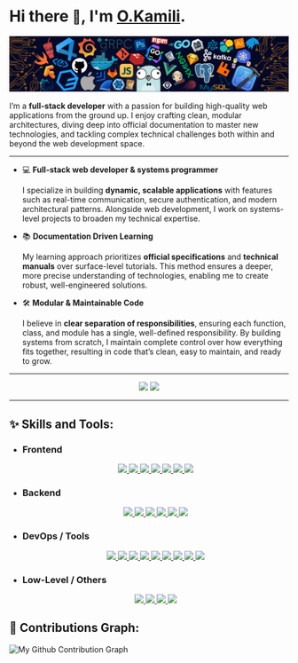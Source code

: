 # Hi there <span style="font-size:24px">👋</span>, I'm <a href="#">O.Kamili</a>.

<img src="./imgs/main.png">

<br>

I’m a **full-stack developer** with a passion for building high-quality web applications from the ground up. I enjoy crafting clean, modular architectures, diving deep into official documentation to master new technologies, and tackling complex technical challenges both within and beyond the web development space.

---

- 💻 **Full-stack web developer & systems programmer**

	I specialize in building **dynamic, scalable applications** with features such as real-time communication, secure authentication, and modern architectural patterns. Alongside web development, I work on systems-level projects to broaden my technical expertise.

- 📚 **Documentation Driven Learning**

	My learning approach prioritizes **official specifications** and **technical manuals** over surface-level tutorials. This method ensures a deeper, more precise understanding of technologies, enabling me to create robust, well-engineered solutions.

- 🛠 **Modular & Maintainable Code**

	I believe in **clear separation of responsibilities**, ensuring each function, class, and module has a single, well-defined responsibility. By building systems from scratch, I maintain complete control over how everything fits together, resulting in code that’s clean, easy to maintain, and ready to grow.

---

<p align="center">
  <img width="48%" src="https://github-readme-stats.vercel.app/api?username=oussamakami&show_icons=true&hide_border=true&theme=tokyonight&bg_color=00000000&icon_color=86b3fd&text_color=636777" />
  <img width="48%" src="https://github-readme-streak-stats.herokuapp.com/?user=oussamakami&hide_border=true&theme=tokyonight&background=00000000&dates=636777&currStreakNum=636777&fire=bf91f3" />
</p>

---

## ✨ Skills and Tools:

- ### **Frontend**
	<p align="center">
	<a href="#" title="Html5">
	    <img src="https://img.shields.io/badge/html5-%23E34F26?style=for-the-badge&logo=html5&logoColor=white" />
	</a>
	<a href="#" title="Css3">
		<img src="https://img.shields.io/badge/css3-%231572B6?style=for-the-badge&logo=css&logoColor=white" />
	</a>
	<a href="#" title="JavaScript ES6">
		<img src="https://img.shields.io/badge/javascript%20es6-ffc000?style=for-the-badge&logo=javascript&logoColor=black" />
	</a>
	<a href="#" title="Ajax">
	    <img src="https://img.shields.io/badge/AJAX-0064a4?style=for-the-badge&logo=javascript&logoColor=white" />
	</a>
	<a href="#" title="Chart.js">
	    <img src="https://img.shields.io/badge/Chart%20js-FF6384?style=for-the-badge&logo=chartdotjs&logoColor=white" />
	</a>
	<a href="#" title="TypeScript">
	    <img src="https://img.shields.io/badge/TypeScript-007ACC?style=for-the-badge&logo=typescript&logoColor=white" />
	</a>
	<a href="#" title="Markdown">
	    <img src="https://img.shields.io/badge/Markdown-000000?style=for-the-badge&logo=markdown&logoColor=white" />
	</a>
	</p>

- ### **Backend**
	<p align="center">
	<a href="#" title="NodeJS">
		<img src="https://img.shields.io/badge/node.js-46bb00?style=for-the-badge&logo=node.js&logoColor=white" />
	</a>
	<a href="#" title="Fastify">
	    <img src="https://img.shields.io/badge/fastify-202020?style=for-the-badge&logo=fastify&logoColor=white" />
	</a>
	<a href="#" title="Sql">
	    <img src="https://img.shields.io/badge/SQL-003B57?style=for-the-badge&logo=postgresql&logoColor=white" />
	</a>
	<a href="#" title="OAuth2">
	    <img src="https://img.shields.io/badge/OAuth2-3E8CBE?style=for-the-badge&logo=auth0&logoColor=white" />
	</a>
	<a href="#" title="Jwt">
	    <img src="https://img.shields.io/badge/JWT-000000?style=for-the-badge&logo=JSON%20web%20tokens&logoColor=white" />
	</a>
	<a href="#" title="Json">
	    <img src="https://img.shields.io/badge/json-5E5C5C?style=for-the-badge&logo=json&logoColor=white" />
	</a>
	</p>

- ### **DevOps / Tools**
	<p align="center">
	<a href="#" title="Nginx">
	    <img src="https://img.shields.io/badge/Nginx-009639?style=for-the-badge&logo=nginx&logoColor=white" />
	</a>
	<a href="#" title="Apache">
	    <img src="https://img.shields.io/badge/Apache-D22128?style=for-the-badge&logo=apache&logoColor=white" />
	</a>
	<a href="#" title="Docker">
	    <img src="https://img.shields.io/badge/Docker-2CA5E0?style=for-the-badge&logo=docker&logoColor=white" />
	</a>
	<a href="#" title="Bash Script">
	    <img src="https://img.shields.io/badge/Bash_Script-121011?style=for-the-badge&logo=gnu-bash&logoColor=white" />
	</a>
	<a href="#" title="Npm">
	    <img src="https://img.shields.io/badge/npm-CB3837?style=for-the-badge&logo=npm&logoColor=white" />
	</a>
	<a href="#" title="Visual Studio Code">
		<img src="https://img.shields.io/badge/VS%20Code-453786?style=for-the-badge&logo=codecrafters&logoColor=white" />
	</a>
	<a href="#" title="Docker Compose">
	    <img src="https://img.shields.io/badge/Docker%20Compose-0d85fd?style=for-the-badge&logo=docker&logoColor=white" />
	</a>
	<a href="#" title="Git">
		<img src="https://img.shields.io/badge/git-%23F05033.svg?style=for-the-badge&logo=git&logoColor=white" />
	</a>
	<a href="#" title="Vim">
	    <img src="https://img.shields.io/badge/VIM-%2311AB00.svg?style=for-the-badge&logo=vim&logoColor=white" />
	</a>
	</p>

- ### **Low-Level / Others**
	<p align="center">
	<a href="#" title="C">
		<img src="https://img.shields.io/badge/language-%2339457E.svg?style=for-the-badge&logo=c&logoColor=white" />
	</a>
	<a href="#" title="C++">
	    <img src="https://img.shields.io/badge/C%2B%2B-5573b7?style=for-the-badge&logo=c%2B%2B&logoColor=white" />
	</a>
	<a href="#" title="Ubuntu">
	    <img src="https://img.shields.io/badge/Ubuntu-E95420?style=for-the-badge&logo=ubuntu&logoColor=white" />
	</a>
	<a href="#" title="Makefile">
	    <img src="https://img.shields.io/badge/Makefile-9153df?style=for-the-badge&logo=cmake&logoColor=white" />
	</a>
	</p>

## 🌱 Contributions Graph:

![My Github Contribution Graph](https://github-readme-activity-graph.vercel.app/graph?username=oussamakami&hide_border=true&line=588ad9&color=7bafff&bg_color=transparent&point=99c1ff)
